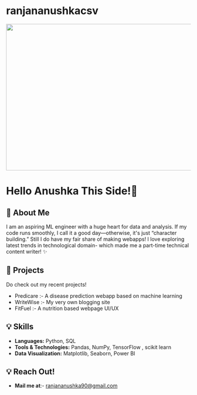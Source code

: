 # ranjananushkacsv
<img src="https://github.com/user-attachments/assets/3f82fee4-fb2e-4cf8-90eb-851449b73ab9" width="1000" height="400"/>





# Hello Anushka This Side!🦁

## 👋 About Me
I am an aspiring ML engineer with a huge heart for data and analysis. If my code runs smoothly, I call it a good day—otherwise, it's just “character building.” Still I do have my fair share of making webapps! I love exploring latest trends in technological domain- which made me a part-time technical content writer! ✨

## 🚀 Projects
Do check out my recent projects!
- Predicare :- A disease prediction webapp based on machine learning 
- WriteWise :- My very own blogging site
- FitFuel :- A nutrition based webpage UI/UX
  
## 💡 Skills
- **Languages:** Python, SQL
- **Tools & Technologies:** Pandas, NumPy, TensorFlow , scikit learn
- **Data Visualization:** Matplotlib, Seaborn, Power BI

## 💡 Reach Out!
- **Mail me at**:- ranjananushka90@gmail.com 


<!---
ranjananushkacsv/ranjananushkacsv is a ✨ special ✨ repository because its `README.md` (this file) appears on your GitHub profile.
You can click the Preview link to take a look at your changes.
--->
